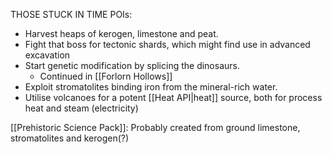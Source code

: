 THOSE STUCK IN TIME
POIs: 
- Harvest heaps of kerogen, limestone and peat. 
- Fight that boss for tectonic shards, which might find use in advanced excavation
- Start genetic modification by splicing the dinosaurs. 
	- Continued in [[Forlorn Hollows]]
- Exploit stromatolites binding iron from the mineral-rich water. 
- Utilise volcanoes for a potent [[Heat API|heat]] source, both for process heat and steam (electricity)


[[Prehistoric Science Pack]]: Probably created from ground limestone, stromatolites and kerogen(?)